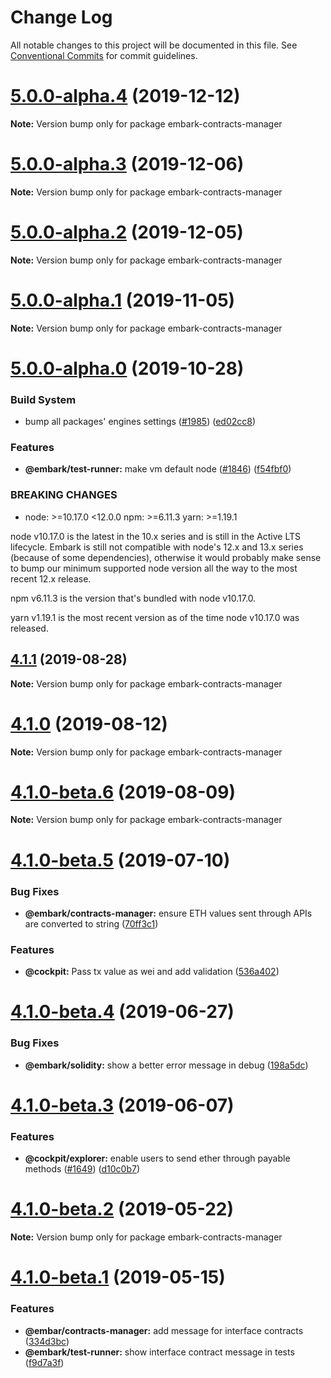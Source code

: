 # Change Log

All notable changes to this project will be documented in this file.
See [Conventional Commits](https://conventionalcommits.org) for commit guidelines.

# [5.0.0-alpha.4](https://github.com/embark-framework/embark/compare/v5.0.0-alpha.3...v5.0.0-alpha.4) (2019-12-12)

**Note:** Version bump only for package embark-contracts-manager





# [5.0.0-alpha.3](https://github.com/embark-framework/embark/compare/v5.0.0-alpha.2...v5.0.0-alpha.3) (2019-12-06)

**Note:** Version bump only for package embark-contracts-manager





# [5.0.0-alpha.2](https://github.com/embark-framework/embark/compare/v5.0.0-alpha.1...v5.0.0-alpha.2) (2019-12-05)

**Note:** Version bump only for package embark-contracts-manager





# [5.0.0-alpha.1](https://github.com/embark-framework/embark/compare/v5.0.0-alpha.0...v5.0.0-alpha.1) (2019-11-05)

**Note:** Version bump only for package embark-contracts-manager





# [5.0.0-alpha.0](https://github.com/embark-framework/embark/compare/v4.1.1...v5.0.0-alpha.0) (2019-10-28)


### Build System

* bump all packages' engines settings ([#1985](https://github.com/embark-framework/embark/issues/1985)) ([ed02cc8](https://github.com/embark-framework/embark/commit/ed02cc8))


### Features

* **@embark/test-runner:** make vm default node ([#1846](https://github.com/embark-framework/embark/issues/1846)) ([f54fbf0](https://github.com/embark-framework/embark/commit/f54fbf0))


### BREAKING CHANGES

* node: >=10.17.0 <12.0.0
npm: >=6.11.3
yarn: >=1.19.1

node v10.17.0 is the latest in the 10.x series and is still in the Active LTS
lifecycle. Embark is still not compatible with node's 12.x and 13.x
series (because of some dependencies), otherwise it would probably make sense
to bump our minimum supported node version all the way to the most recent 12.x
release.

npm v6.11.3 is the version that's bundled with node v10.17.0.

yarn v1.19.1 is the most recent version as of the time node v10.17.0 was
released.





## [4.1.1](https://github.com/embark-framework/embark/compare/v4.1.0...v4.1.1) (2019-08-28)

**Note:** Version bump only for package embark-contracts-manager





# [4.1.0](https://github.com/embark-framework/embark/compare/v4.1.0-beta.6...v4.1.0) (2019-08-12)

**Note:** Version bump only for package embark-contracts-manager





# [4.1.0-beta.6](https://github.com/embark-framework/embark/compare/v4.1.0-beta.5...v4.1.0-beta.6) (2019-08-09)

**Note:** Version bump only for package embark-contracts-manager





# [4.1.0-beta.5](https://github.com/embark-framework/embark/compare/v4.1.0-beta.4...v4.1.0-beta.5) (2019-07-10)


### Bug Fixes

* **@embark/contracts-manager:** ensure ETH values sent through APIs are converted to string ([70ff3c1](https://github.com/embark-framework/embark/commit/70ff3c1))


### Features

* **@cockpit:** Pass tx value as wei and add validation ([536a402](https://github.com/embark-framework/embark/commit/536a402))





# [4.1.0-beta.4](https://github.com/embark-framework/embark/compare/v4.1.0-beta.3...v4.1.0-beta.4) (2019-06-27)


### Bug Fixes

* **@embark/solidity:** show a better error message in debug ([198a5dc](https://github.com/embark-framework/embark/commit/198a5dc))





# [4.1.0-beta.3](https://github.com/embark-framework/embark/compare/v4.1.0-beta.2...v4.1.0-beta.3) (2019-06-07)


### Features

* **@cockpit/explorer:** enable users to send ether through payable methods ([#1649](https://github.com/embark-framework/embark/issues/1649)) ([d10c0b7](https://github.com/embark-framework/embark/commit/d10c0b7))





# [4.1.0-beta.2](https://github.com/embark-framework/embark/compare/v4.1.0-beta.1...v4.1.0-beta.2) (2019-05-22)

**Note:** Version bump only for package embark-contracts-manager





# [4.1.0-beta.1](https://github.com/embark-framework/embark/compare/v4.1.0-beta.0...v4.1.0-beta.1) (2019-05-15)


### Features

* **@embar/contracts-manager:** add message for interface contracts ([334d3bc](https://github.com/embark-framework/embark/commit/334d3bc))
* **@embark/test-runner:** show interface contract message in tests ([f9d7a3f](https://github.com/embark-framework/embark/commit/f9d7a3f))

